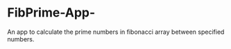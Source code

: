 # FibPrime-App-
An app to calculate the prime numbers in fibonacci array between specified numbers.
